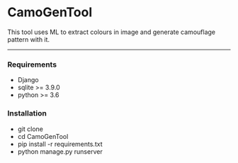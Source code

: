 # CamoGenTool
This tool uses ML to extract colours in image and generate camouflage pattern with it.

<hr/>

### Requirements
- Django
- sqlite >= 3.9.0
- python >= 3.6
### Installation
- git clone 
- cd CamoGenTool
- pip install -r requirements.txt
- python manage.py runserver
